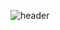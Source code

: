 ![header](https://capsule-render.vercel.app/api?type=transparent&color=auto&height=300&section=header&text=Shoppingmall%20Project&fontSize=90)

